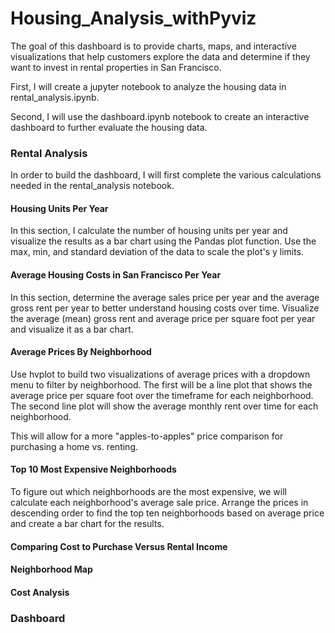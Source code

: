 # Housing_Analysis_withPyviz

The goal of this dashboard is to provide charts, maps, and interactive visualizations that help customers explore the data and determine if they want to invest in rental properties in San Francisco.

First, I will create a jupyter notebook to analyze the housing data in rental_analysis.ipynb.

Second, I will use the dashboard.ipynb notebook to create an interactive dashboard to further evaluate the housing data.

### Rental Analysis

In order to build the dashboard, I will first complete the various calculations needed in the rental_analysis notebook. 

#### Housing Units Per Year

In this section, I calculate the number of housing units per year and visualize the results as a bar chart using the Pandas plot function. Use the max, min, and standard deviation of the data to scale the plot's y limits.

#### Average Housing Costs in San Francisco Per Year

In this section, determine the average sales price per year and the average gross rent per year to better understand housing costs over time. Visualize the average (mean) gross rent and average price per square foot per year and visualize it as a bar chart.

#### Average Prices By Neighborhood

Use hvplot to build two visualizations of average prices with a dropdown menu to filter by neighborhood. The first will be a line plot that shows the average price per square foot over the timeframe for each neighborhood. The second line plot will show the average monthly rent over time for each neighborhood.

This will allow for a more "apples-to-apples" price comparison for purchasing a home vs. renting.

#### Top 10 Most Expensive Neighborhoods

To figure out which neighborhoods are the most expensive, we will calculate each neighborhood's average sale price. Arrange the prices in descending order to find the top ten neighborhoods based on average price and create a bar chart for the results.

#### Comparing Cost to Purchase Versus Rental Income




#### Neighborhood Map



####  Cost Analysis



### Dashboard
